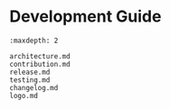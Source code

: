 # Development Guide

```{toctree}
:maxdepth: 2

architecture.md
contribution.md
release.md
testing.md
changelog.md
logo.md
```
